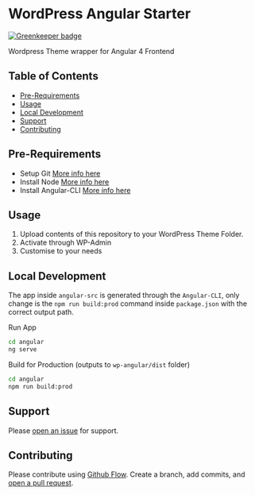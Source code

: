 # WordPress Angular Starter

[![Greenkeeper badge](https://badges.greenkeeper.io/readymate/wp-angular.svg)](https://greenkeeper.io/)

Wordpress Theme wrapper for Angular 4 Frontend

## Table of Contents

- [Pre-Requirements](#pre-requirements)
- [Usage](#usage)
- [Local Development](#local-development)
- [Support](#support)
- [Contributing](#contributing)

## Pre-Requirements
- Setup Git [More info here](https://git-scm.com/)
- Install Node [More info here](https://docs.npmjs.com/getting-started/installing-node)
- Install Angular-CLI [More info here](https://www.npmjs.com/package/@angular/cli/tutorial)

## Usage
1. Upload contents of this repository to your WordPress Theme Folder. 
2. Activate through WP-Admin
3. Customise to your needs


## Local Development
The app inside `angular-src` is generated through the `Angular-CLI`, only change is the `npm run build:prod` command inside `package.json` with the correct output path.

Run App

```sh
cd angular
ng serve
```

Build for Production (outputs to `wp-angular/dist` folder)

```sh
cd angular
npm run build:prod
```

## Support

Please [open an issue](https://github.com/readymate/wp-angular/issues/new) for support.

## Contributing

Please contribute using [Github Flow](https://guides.github.com/introduction/flow/). Create a branch, add commits, and [open a pull request](https://github.com/readymate/wp-angular/compare/).

